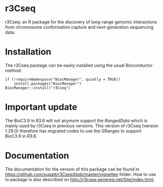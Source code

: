 # r3Cseq
r3Cseq: an R package for the discovery of long-range genomic interactions from chromosome conformation capture and next-generation sequencing data.

# Installation

The r3Cseq package can be easily installed using the usual Bioconductor method:

```{r, eval = F}
if (!requireNamespace("BiocManager", quietly = TRUE))
    install.packages("BiocManager")
BiocManager::install("r3Cseq")
```
# Important update
The BioC3.9 in R3.6 will not anymore support the _RangedData_ which is mainly used by r3Cseq in previous versions. 
This version of r3Cseq (version 1.29.0) therefore has migrated codes to use the GRanges to support BioC3.9 in R3.6.  

# Documentation

The documentation for the version of this package can be found in https://github.com/supatt/r3Cseq/blob/master/vignettes folder. How to use to package is also described on http://r3cseq.genereg.net/Site/index.html.
